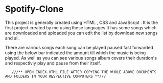 # Spotify-Clone
This project is generally created using HTML , CSS and JavaScript . It is the first project created by me using these languages It has some songs which are downloaded and uploaded you can edit the list by download new songs and all.

There are various songs each song can be played paused fast forwarded using the below bar indicated the amount till which the music is being played.
As well as you can see various songs album covers their duration's and respectivly play and pause from their itself.


       ///** OPEN INDEX.HTML FILE AFTER COPYING THE WHOLE ABOVE DOCUMENTS AND FOLDERS IN YOUR RESPECTIVE COMPUTERS **///
